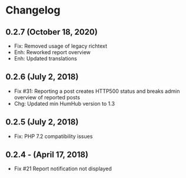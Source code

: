 Changelog
=========

0.2.7  (October 18, 2020)
-----------------------
- Fix: Removed usage of legacy richtext
- Enh: Reworked report overview
- Enh: Updated translations

0.2.6  (July 2, 2018)
-----------------------
- Fix #31: Reporting a post creates HTTP500 status and breaks admin overview of reported posts
- Chg: Updated min HumHub version to 1.3

0.2.5  (July 2, 2018)
-----------------------
- Fix: PHP 7.2 compatibility issues


0.2.4 -  (April 17, 2018)
----------------------
- Fix #21 Report notification not displayed
